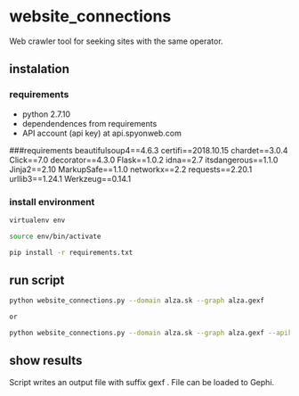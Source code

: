 # website_connections
Web crawler tool for seeking sites with the same operator.


## instalation

### requirements

- python 2.7.10
- dependendences from requirements
- API account (api key) at api.spyonweb.com 

###requirements
beautifulsoup4==4.6.3
certifi==2018.10.15
chardet==3.0.4
Click==7.0
decorator==4.3.0
Flask==1.0.2
idna==2.7
itsdangerous==1.1.0
Jinja2==2.10
MarkupSafe==1.1.0
networkx==2.2
requests==2.20.1
urllib3==1.24.1
Werkzeug==0.14.1

### install environment

```bash
virtualenv env

source env/bin/activate

pip install -r requirements.txt
```

## run script

```bash
python website_connections.py --domain alza.sk --graph alza.gexf 

or

python website_connections.py --domain alza.sk --graph alza.gexf --apikey API_KEY --wayback 2
```


## show results

Script writes an output file with suffix gexf . File can be loaded to Gephi.
